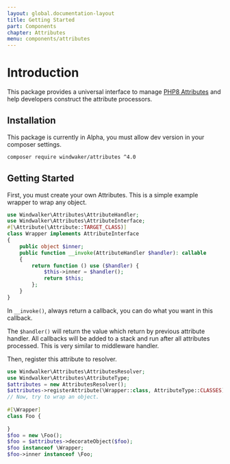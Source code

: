 ```yaml
---
layout: global.documentation-layout
title: Getting Started
part: Components
chapter: Attributes
menu: components/attributes
---
```


# Introduction

This package provides a universal interface to manage [PHP8 Attributes](https://stitcher.io/blog/attributes-in-php-8)
and help developers construct the attribute processors.

## Installation

This package is currently in Alpha, you must allow dev version in your composer settings.

```bash
composer require windwaker/attributes ^4.0
```

## Getting Started

First, you must create your own Attributes. This is a simple example wrapper to wrap any object.

```php
use Windwalker\Attributes\AttributeHandler;
use Windwalker\Attributes\AttributeInterface;
#[\Attribute(\Attribute::TARGET_CLASS)]
class Wrapper implements AttributeInterface
{
    public object $inner;
    public function __invoke(AttributeHandler $handler): callable
    {
        return function () use ($handler) {
            $this->inner = $handler();
            return $this;
        };
    }
}
```

In `__invoke()`, always return a callback, you can do what you want in this callback.

The `$handler()` will return the value which return by previous attribute handler.
All callbacks will be added to a stack and run after all attributes processed. This is very similar
to middleware handler.

Then, register this attribute to resolver.

```php
use Windwalker\Attributes\AttributesResolver;
use Windwalker\Attributes\AttributeType;
$attributes = new AttributesResolver();
$attributes->registerAttribute(\Wrapper::class, AttributeType::CLASSES);
// Now, try to wrap an object.
            
#[\Wrapper] 
class Foo {
    
}
$foo = new \Foo();
$foo = $attributes->decorateObject($foo);
$foo instanceof \Wrapper;
$foo->inner instanceof \Foo;
```